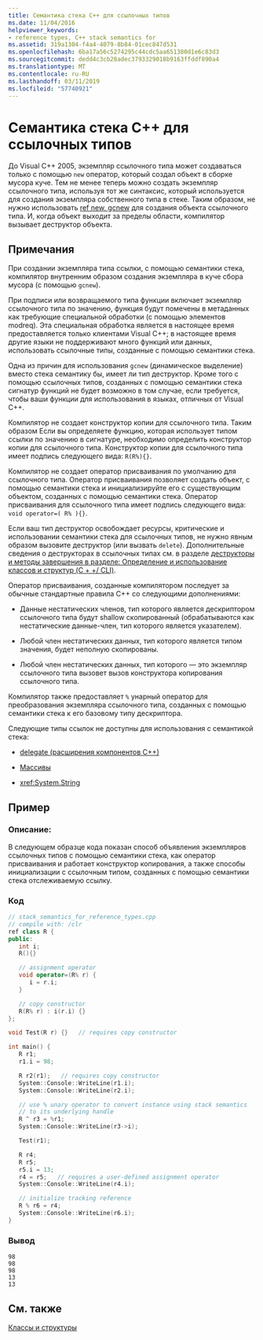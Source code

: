```yaml
---
title: Семантика стека C++ для ссылочных типов
ms.date: 11/04/2016
helpviewer_keywords:
- reference types, C++ stack semantics for
ms.assetid: 319a1304-f4a4-4079-8b84-01cec847d531
ms.openlocfilehash: 6ba17a56c5274295c44cdc5aa651380d1e6c83d3
ms.sourcegitcommit: dedd4c3cb28adec3793329018b9163ffddf890a4
ms.translationtype: MT
ms.contentlocale: ru-RU
ms.lasthandoff: 03/11/2019
ms.locfileid: "57740921"
---
```

# <a name="c-stack-semantics-for-reference-types"></a>Семантика стека C++ для ссылочных типов

До Visual C++ 2005, экземпляр ссылочного типа может создаваться только с помощью `new` оператор, который создал объект в сборке мусора куче. Тем не менее теперь можно создать экземпляр ссылочного типа, используя тот же синтаксис, который используется для создания экземпляра собственного типа в стеке. Таким образом, не нужно использовать [ref new, gcnew](../windows/ref-new-gcnew-cpp-component-extensions.md) для создания объекта ссылочного типа. И, когда объект выходит за пределы области, компилятор вызывает деструктор объекта.

## <a name="remarks"></a>Примечания

При создании экземпляра типа ссылки, с помощью семантики стека, компилятор внутренним образом создания экземпляра в куче сбора мусора (с помощью `gcnew`).

При подписи или возвращаемого типа функции включает экземпляр ссылочного типа по значению, функция будут помечены в метаданных как требующие специальной обработки (с помощью элементов modreq). Эта специальная обработка является в настоящее время предоставляется только клиентами Visual C++; в настоящее время другие языки не поддерживают много функций или данных, использовать ссылочные типы, созданные с помощью семантики стека.

Одна из причин для использования `gcnew` (динамическое выделение) вместо стека семантику бы, имеет ли тип деструктор. Кроме того с помощью ссылочных типов, созданных с помощью семантики стека сигнатур функций не будет возможно в том случае, если требуется, чтобы ваши функции для использования в языках, отличных от Visual C++.

Компилятор не создает конструктор копии для ссылочного типа. Таким образом Если вы определяете функцию, которая использует типом ссылки по значению в сигнатуре, необходимо определить конструктор копии для ссылочного типа. Конструктор копии для ссылочного типа имеет подпись следующего вида: `R(R%){}`.

Компилятор не создает оператор присваивания по умолчанию для ссылочного типа. Оператор присваивания позволяет создать объект, с помощью семантики стека и инициализируйте его с существующим объектом, созданных с помощью семантики стека. Оператор присваивания для ссылочного типа имеет подпись следующего вида: `void operator=( R% ){}`.

Если ваш тип деструктор освобождает ресурсы, критические и использовании семантики стека для ссылочных типов, не нужно явным образом вызовите деструктор (или вызвать `delete`). Дополнительные сведения о деструкторах в ссылочных типах см. в разделе [деструкторы и методы завершения в разделе: Определение и использование классов и структур (C + +/ CLI)](../dotnet/how-to-define-and-consume-classes-and-structs-cpp-cli.md#BKMK_Destructors_and_finalizers).

Оператор присваивания, созданные компилятором последует за обычные стандартные правила C++ со следующими дополнениями:

- Данные нестатических членов, тип которого является дескриптором ссылочного типа будут shallow скопированный (обрабатываются как нестатические данные-член, тип которого является указателем).

- Любой член нестатических данных, тип которого является типом значения, будет неполную скопированы.

- Любой член нестатических данных, тип которого — это экземпляр ссылочного типа вызовет вызов конструктора копирования ссылочного типа.

Компилятор также предоставляет `%` унарный оператор для преобразования экземпляра ссылочного типа, созданных с помощью семантики стека к его базовому типу дескриптора.

Следующие типы ссылок не доступны для использования с семантикой стека:

- [delegate (расширения компонентов C++)](../windows/delegate-cpp-component-extensions.md)

- [Массивы](../windows/arrays-cpp-component-extensions.md)

- <xref:System.String>

## <a name="example"></a>Пример

### <a name="description"></a>Описание:

В следующем образце кода показан способ объявления экземпляров ссылочных типов с помощью семантики стека, как оператор присваивания и работает конструктор копирования, а также способы инициализации с ссылочным типом, созданных с помощью семантики стека отслеживаемую ссылку.

### <a name="code"></a>Код

```cpp
// stack_semantics_for_reference_types.cpp
// compile with: /clr
ref class R {
public:
   int i;
   R(){}

   // assignment operator
   void operator=(R% r) {
      i = r.i;
   }

   // copy constructor
   R(R% r) : i(r.i) {}
};

void Test(R r) {}   // requires copy constructor

int main() {
   R r1;
   r1.i = 98;

   R r2(r1);   // requires copy constructor
   System::Console::WriteLine(r1.i);
   System::Console::WriteLine(r2.i);

   // use % unary operator to convert instance using stack semantics
   // to its underlying handle
   R ^ r3 = %r1;
   System::Console::WriteLine(r3->i);

   Test(r1);

   R r4;
   R r5;
   r5.i = 13;
   r4 = r5;   // requires a user-defined assignment operator
   System::Console::WriteLine(r4.i);

   // initialize tracking reference
   R % r6 = r4;
   System::Console::WriteLine(r6.i);
}
```

### <a name="output"></a>Вывод

```Output
98
98
98
13
13
```

## <a name="see-also"></a>См. также

[Классы и структуры](../windows/classes-and-structs-cpp-component-extensions.md)
